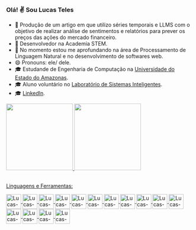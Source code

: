 ### Olá! ✌️ Sou Lucas Teles

- 🔭 Produção de um artigo em que utilizo séries temporais e LLMS com o objetivo de realizar análise de sentimentos e relatórios para prever os preços das ações do mercado financeiro.
- 🔭 Desenvolvedor na Academia STEM.
- 🌱 No momento estou me aprofundando na área de Processamento de Linguagem Natural e no desenvolvimento de softwares web. 
- 😄 Pronouns: ele/ dele.
- 🎓 Estudande de Engenharia de Computação na <a href="https://www.uea.edu.br">Universidade do Estado do Amazonas</a>.
- 🎓 Aluno voluntário no <a href="https://lsi-uea.tech/">Laboratório de Sistemas Inteligentes</a>.
- 🎓 <a href="https://www.linkedin.com/in/lucas-eduardo-pereira-teles-211093226/">LinkedIn</a>.

<div>
  <a href="https://github.com/LucasEduardo08?tab=repositories">
  <img height="180cm" src="https://github-readme-stats.vercel.app/api?username=LucasEduardo08&show_icons=true&theme=dark&include_all_commits=true" />
  <img height="180cm" src="https://github-readme-stats.vercel.app/api/top-langs/?username=LucasEduardo08&layout=compact&langs_count=16&theme=dark" />
</div>
<div style="display : inline_block"><br>
  <p>Linguagens e Ferramentas:</p>
  <img align="center" alt="Lucas-Jn" height="40" width="40" src="https://cdn.jsdelivr.net/gh/devicons/devicon/icons/jupyter/jupyter-original-wordmark.svg" />
  <img align="center" alt="Lucas-Python" height="40" width="40" src="https://cdn.jsdelivr.net/gh/devicons/devicon/icons/python/python-original.svg" />
  <img align="center" alt="Lucas-R" height="40" width="40" src="https://cdn.jsdelivr.net/gh/devicons/devicon/icons/r/r-original.svg" />
  <img align="center" alt="Lucas-Pg" height="40" width="40" src="https://cdn.jsdelivr.net/gh/devicons/devicon/icons/postgresql/postgresql-original.svg" />
  <img align="center" alt="Lucas-Js" height="40" width="40" src="https://cdn.jsdelivr.net/gh/devicons/devicon/icons/javascript/javascript-original.svg" />
  <img align="center" alt="Lucas-Css" height="40" width="40" src="https://cdn.jsdelivr.net/gh/devicons/devicon@latest/icons/css3/css3-original.svg" />
  <img align="center" alt="Lucas-Html" height="40" width="40" src="https://cdn.jsdelivr.net/gh/devicons/devicon@latest/icons/html5/html5-original.svg" />
  <img align="center" alt="Lucas-Keras" height="40" width="40" src="https://cdn.jsdelivr.net/gh/devicons/devicon@latest/icons/keras/keras-original-wordmark.svg" />
  <img align="center" alt="Lucas-Mpl" height="40" width="40" src="https://cdn.jsdelivr.net/gh/devicons/devicon@latest/icons/matplotlib/matplotlib-original.svg" />
  <img align="center" alt="Lucas-Node" height="40" width="40" src="https://cdn.jsdelivr.net/gh/devicons/devicon@latest/icons/nodejs/nodejs-original.svg" />
  <img align="center" alt="Lucas-Ny" height="40" width="40" src="https://cdn.jsdelivr.net/gh/devicons/devicon@latest/icons/numpy/numpy-original.svg" />
  <img align="center" alt="Lucas-Pd" height="40" width="40" src="https://cdn.jsdelivr.net/gh/devicons/devicon@latest/icons/pandas/pandas-original.svg" />
  <img align="center" alt="Lucas-Pytorch" height="40" width="40" src="https://cdn.jsdelivr.net/gh/devicons/devicon@latest/icons/pytorch/pytorch-original.svg" />
  <img align="center" alt="Lucas-React" height="40" width="40" src="https://cdn.jsdelivr.net/gh/devicons/devicon@latest/icons/react/react-original.svg" />
  <img align="center" alt="Lucas-Sklearn" height="40" width="40" src="https://cdn.jsdelivr.net/gh/devicons/devicon@latest/icons/scikitlearn/scikitlearn-original.svg" />
</div>
